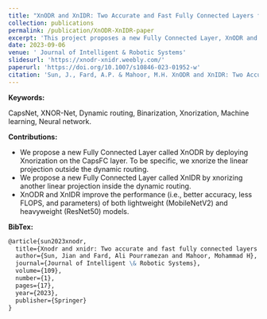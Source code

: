 ```yaml
---
title: "XnODR and XnIDR: Two Accurate and Fast Fully Connected Layers for Convolutional Neural Networks"
collection: publications
permalink: /publication/XnODR-XnIDR-paper
excerpt: 'This project proposes a new Fully Connected Layer, XnODR and XnIDR, by fusing CapsFC Layer and Xnorization.'
date: 2023-09-06
venue: ' Journal of Intelligent & Robotic Systems'
slidesurl: 'https://xnodr-xnidr.weebly.com/'
paperurl: 'https://doi.org/10.1007/s10846-023-01952-w'
citation: 'Sun, J., Fard, A.P. & Mahoor, M.H. XnODR and XnIDR: Two Accurate and Fast Fully Connected Layers for Convolutional Neural Networks. <i>J Intell Robot Syst</i> 109, 17 (2023).'
---
```


**Keywords:** 

CapsNet, XNOR-Net, Dynamic routing, Binarization, Xnorization, Machine learning, Neural network.

**Contributions:**

- We propose a new Fully Connected Layer called XnODR by deploying Xnorization on the CapsFC layer. To be specific, we xnorize the linear projection outside the dynamic routing.
- We propose a new Fully Connected Layer called XnIDR by xnorizing another linear projection inside the dynamic routing.
- XnODR and XnIDR improve the performance (i.e., better accuracy, less FLOPS, and parameters) of both lightweight (MobileNetV2) and heavyweight (ResNet50) models.

**BibTex:**
```markdown
@article{sun2023xnodr,
  title={Xnodr and xnidr: Two accurate and fast fully connected layers for convolutional neural networks},
  author={Sun, Jian and Fard, Ali Pourramezan and Mahoor, Mohammad H},
  journal={Journal of Intelligent \& Robotic Systems},
  volume={109},
  number={1},
  pages={17},
  year={2023},
  publisher={Springer}
}
```